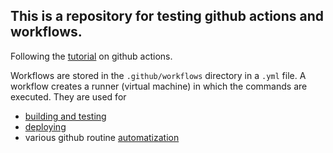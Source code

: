 ## This is a repository for testing github actions and workflows.

Following the [tutorial](https://docs.github.com/en/actions/quickstart) on github actions.

Workflows are stored in the `.github/workflows` directory in a `.yml` file. A workflow creates a runner (virtual machine) in which the commands are executed.
They are used for
- [building and testing](https://docs.github.com/en/actions/automating-builds-and-tests)
- [deploying](https://docs.github.com/en/actions/deployment)
- various github routine [automatization](https://docs.github.com/en/actions/managing-issues-and-pull-requests)